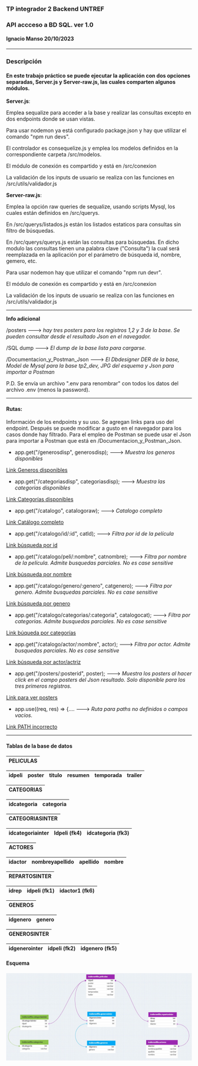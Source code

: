 ### TP integrador 2 Backend UNTREF
### API accceso a BD SQL. ver 1.0
#### Ignacio Manso 20/10/2023
---
### Descripción
#### En este trabajo práctico se puede ejecutar la aplicación con dos opciones separadas, Server.js y Server-raw.js, las cuales comparten algunos módulos.

**Server.js**:

Emplea sequalize para acceder a la base y realizar las consultas excepto en dos endpoints donde se usan vistas.

Para usar nodemon ya está configurado package.json y hay que utilizar el comando "npm run devs".

El controlador es consequelize.js y emplea los modelos definidos en la correspondiente carpeta /src/modelos.

El módulo de conexión es compartido y está en /src/conexion

La validación de los inputs de usuario se realiza con las funciones en /src/utils/validador.js


**Server-raw.js**:

Emplea la opción raw queries de sequalize, usando scripts Mysql, los cuales están definidos en /src/querys.

En /src/querys/listados.js están los listados estaticos para consultas sin filtro de búsquedas.

En /src/querys/querys.js están las consultas para búsquedas. En dicho modulo las consultas tienen una palabra clave ("Consulta") la cual será reemplazada en la aplicación por el parámetro de búsqueda id, nombre, gemero, etc.

Para usar nodemon hay que utilizar el comando "npm run devr".

El módulo de conexión es compartido y está en /src/conexion

La validación de los inputs de usuario se realiza con las funciones en /src/utils/validador.js

---

**Info adicional**

/posters ---> *hay tres posters para los registros 1,2 y 3 de la base. Se pueden consultar desde el resultado Json en el navegador.*

/SQL dump ---> *El dump de la base lista para cargarse.*

/Documentacion_y_Postman_Json ---> *El Dbdesigner DER de la base, Model de Mysql para la base tp2_dev, JPG del esquema y Json para importar a Postman*


P.D. Se envía un archivo ".env para renombrar" con todos los datos del archivo .env (menos la password).

---
#### Rutas: 

    
Información de los endpoints y su uso.
Se agregan links para uso del endpoint. Después se puede modificar a gusto en el navegador para los casos donde hay filtrado.
Para el empleo de Postman se puede usar el Json para importar a Postman que está en /Documentacion_y_Postman_Json.


- app.get("/generosdisp", generosdisp); ---> *Muestra los generos disponibles*

[Link Generos disponibles](http://localhost:3000/generosdisp)
- app.get("/categoriasdisp", categoriasdisp); ---> *Muestra las categorias disponibles*

[Link Categorías disponibles](http://localhost:3000/categoriasdisp)
- app.get("/catalogo", catalogoraw); ---> *Catalogo completo*

[Link Catálogo completo](http://localhost:3000/catalogo)
- app.get("/catalogo/id/:id", catId); ---> *Filtra por id de la película*

[Link búsqueda por id](http://localhost:3000/catalogo/id/3)
- app.get("/catalogo/peli/:nombre", catnombre); ---> *Filtra por nombre de la película. Admite busquedas parciales. No es case sensitive*

[Link búsqueda por nombre](http://localhost:3000/catalogo/peli/anne)
- app.get("/catalogo/genero/:genero", catgenero); ---> *Filtra por genero. Admite busquedas parciales. No es case sensitive*

[Link búsqueda por genero](http://localhost:3000/catalogo/genero/Drama)
- app.get("/catalogo/categorias/:categoria", catalogocat); ---> *Filtra por categorias. Admite busquedas parciales. No es case sensitive*

[Link búqueda por categorías](http://localhost:3000/catalogo/categorias/Serie)
- app.get("/catalogo/actor/:nombre", actor); ---> *Filtra por actor. Admite busquedas parciales. No es case sensitive*

[Link búsqueda por actor/actriz](http://localhost:3000/catalogo/actor/Jennifer%20A)


- app.get("/posters/:posterid", poster); ---> *Muestra los posters al hacer click en el campo posters del Json resultado.
Solo disponible para los tres primeros registros.*

[Link para ver posters](http://localhost:3000/posters/1.jpg)

- app.use((req, res) => {.... ---> *Ruta para paths no definidos o campos vacios.*
  
[Link PATH incorrecto](http://localhost:3000/)

---

#### Tablas de la base de datos


| PELICULAS |
|-----------|

| idpeli | poster | titulo | resumen | temporada | trailer |
|--------|--------|--------|---------|-----------|---------|

| CATEGORIAS |
|------------|

| idcategoria | categoria |
|-------------|-----------|

| CATEGORIASINTER |
|-----------------|

| idcategoriainter | Idpeli (fk4) | idcategoria (fk3) |
|------------------|--------------|-------------------|

| ACTORES |
|---------|

| idactor | nombreyapellido | apellido | nombre |
|---------|-----------------|----------|--------|

| REPARTOSINTER |
|---------------|

| idrep | idpeli (fk1) | idactor1 (fk6) |
|-------|--------------|----------------|

| GENEROS |
|---------|

| idgenero | genero |
|----------|--------|

| GENEROSINTER |
|--------------|

| idgenerointer | idpeli (fk2) | idgenero (fk5) |
|---------------|--------------|----------------|


#### Esquema

![](Documentacion_y_Postman_Json/DER.jpg "")
 
